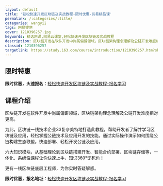 ```yaml
---
layout: default
title: '轻松快速开发区块链及实战教程-限时优惠-网易精品课'
permalink: /:categories/:title/
categories: wangyi2
tags: 网易提供
cover: 1210396257.jpg
keywords: 精选网课,网易云课堂,轻松快速开发区块链及实战教程
description: 区块链开发在软件开发中尚属偏僻领域，区块链架构理念理解及公链开发难度相对更高。为此，区块链一线技术企业33复杂美特地打造
classid: 1210396257
targetlink: https://study.163.com/course/introduction/1210396257.htm?share=1&shareId=1025206652&utm_campaign=share&utm_medium=iphoneShare&utm_source=&utm_u=1025206652
---
```


## 限时特惠

**限时优惠，火速报名**：[轻松快速开发区块链及实战教程-报名学习](https://study.163.com/course/introduction/1210396257.htm?share=1&shareId=1025206652&utm_campaign=share&utm_medium=iphoneShare&utm_source=&utm_u=1025206652)

## 课程介绍

区块链开发在软件开发中尚属偏僻领域，区块链架构理念理解及公链开发难度相对更高。

为此，区块链一线技术企业33复杂美特地打造此教程，帮助开发者了解并学习区块链及应用，轻松掌握公链技术及应用开发的技能。通过实际操作演示如何围绕公链构建生态联盟，快速部署、轻松开发公链及应用。



六大知识模块，从基础理论到区块链搭建开发、智能合约部署、区块链存储等，一体化、系统性课程让你快速上手，知识360°无死角！

更有一线区块链底层工程师，为你实时答疑解惑。

**限时优惠，报名地址**：[轻松快速开发区块链及实战教程-报名学习](https://study.163.com/course/introduction/1210396257.htm?share=1&shareId=1025206652&utm_campaign=share&utm_medium=iphoneShare&utm_source=&utm_u=1025206652)

